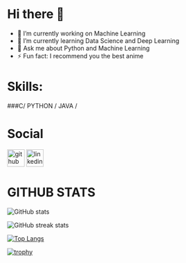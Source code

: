 # Hi there 👋
- 🔭 I’m currently working on Machine Learning
- 🌱 I’m currently learning Data Science and Deep Learning
- 💬 Ask me about Python and Machine Learning
- ⚡ Fun fact: I recommend you the best anime


# Skills:
###C/ PYTHON / JAVA /



# Social
[<img src='https://cdn.jsdelivr.net/npm/simple-icons@3.0.1/icons/github.svg' alt='github' height='40'>](https://github.com/chamoli11)  [<img src='https://cdn.jsdelivr.net/npm/simple-icons@3.0.1/icons/linkedin.svg' alt='linkedin' height='40'>](www.linkedin.com/in/anshul-chamoli)  


# GITHUB STATS


![GitHub stats](https://github-readme-stats.vercel.app/api?username=chamoli11&show_icons=true&theme=synthwave)  

![GitHub streak stats](https://github-readme-streak-stats.herokuapp.com/?user=chamoli11)  

[![Top Langs](https://github-readme-stats.vercel.app/api/top-langs/?username=chamoli11)](https://github.com/anuraghazra/github-readme-stats)

[![trophy](https://github-profile-trophy.vercel.app/?username=chamoli11)](https://github.com/ryo-ma/github-profile-trophy)

